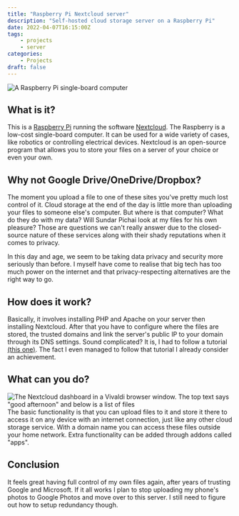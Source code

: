 ```yaml
---
title: "Raspberry Pi Nextcloud server"
description: "Self-hosted cloud storage server on a Raspberry Pi"
date: 2022-04-07T16:15:00Z
tags: 
    - projects
    - server
categories:
    - Projects
draft: false
---
```

![A Raspberry Pi single-board computer](/images/rpicloud/IMG_20220408_080338.jpg)

## What is it?
This is a [Raspberry Pi](https://www.raspberrypi.org) running the software [Nextcloud](https://nextcloud.com). The Raspberry is a low-cost single-board computer. It can be used for a wide variety of cases, like robotics or controlling electrical devices. Nextcloud is an open-source program that allows you to store your files on a server of your choice or even your own.

## Why not Google Drive/OneDrive/Dropbox?
The moment you upload a file to one of these sites you've pretty much lost control of it. Cloud storage at the end of the day is little more than uploading your files to someone else's computer. But where is that computer? What do they do with my data? Will Sundar Pichai look at my files for his own pleasure? Those are questions we can't really answer due to the closed-source nature of these services along with their shady reputations when it comes to privacy.

In this day and age, we seem to be taking data privacy and security more seriously than before. I myself have come to realise that big tech has too much power on the internet and that privacy-respecting alternatives are the right way to go.

## How does it work?
Basically, it involves installing PHP and Apache on your server then installing Nextcloud. After that you have to configure where the files are stored, the trusted domains and link the server's public IP to your domain through its DNS settings. Sound complicated? It is, I had to follow a tutorial [(this one)](https://pimylifeup.com/raspberry-pi-nextcloud-server/). The fact I even managed to follow that tutorial I already consider an achievement.

## What can you do?
![The Nextcloud dashboard in a Vivaldi browser window. The top text says "good afternoon" and below is a list of files](/images/rpicloud/dashboard.jpg "The Nextcloud dashboard")
The basic functionality is that you can upload files to it and store it there to access it on any device with an internet connection, just like any other cloud storage service. With a domain name you can access these files outside your home network. Extra functionality can be added through addons called "apps".

## Conclusion
It feels great having full control of my own files again, after years of trusting Google and Microsoft. If it all works I plan to stop uploading my phone's photos to Google Photos and move over to this server. I still need to figure out how to setup redundancy though.